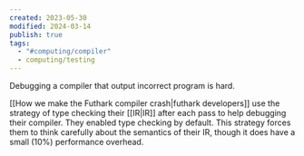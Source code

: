 ```yaml
---
created: 2023-05-30
modified: 2024-03-14
publish: true
tags:
  - "#computing/compiler"
  - computing/testing
---
```


Debugging a compiler that output incorrect program is hard.

[[How we make the Futhark compiler crash|futhark developers]] use the strategy of type checking their [[IR|IR]] after each pass to help debugging their compiler. They enabled type checking by default. This strategy forces them to think carefully about the semantics of their IR, though it does have a small (10%) performance overhead.